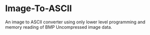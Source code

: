 # Image-To-ASCII
An image to ASCII converter using only lower level programming and memory reading of BMP Uncompressed image data.
